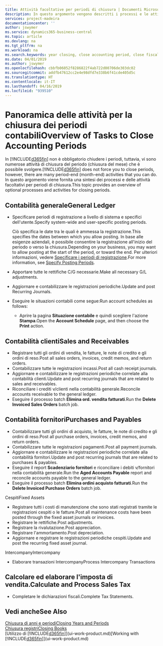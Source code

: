 ```yaml
---
title: Attività facoltative per periodi di chiusura | Documenti Microsoft
description: In questo argomento vengono descritti i processi e le attività facoltativi per la chiusura dei periodi contabili in Business Central.
services: project-madeira
documentationcenter: ''
author: jswymer
ms.service: dynamics365-business-central
ms.topic: article
ms.devlang: na
ms.tgt_pltfrm: na
ms.workload: na
ms.search.keywords: year closing, close accounting period, close fiscal year, aging, creditor payments, vendor payments
ms.date: 04/01/2019
ms.author: jswymer
ms.openlocfilehash: cbbfb06052f8286822f4ab722d00706de303dc02
ms.sourcegitcommit: addfb47612cc2e4e98dfd7e338b6f41cde405d5c
ms.translationtype: HT
ms.contentlocale: it-IT
ms.lasthandoff: 04/16/2019
ms.locfileid: "939510"
---
```

# <a name="overview-of-tasks-to-close-accounting-periods"></a><span data-ttu-id="d42cb-103">Panoramica delle attività per la chiusura dei periodi contabili</span><span class="sxs-lookup"><span data-stu-id="d42cb-103">Overview of Tasks to Close Accounting Periods</span></span>
<span data-ttu-id="d42cb-104">In [!INCLUDE[d365fin](includes/d365fin_md.md)] non è obbligatorio chiudere i periodi, tuttavia, vi sono numerose attività di chiusura del periodo (chiusura del mese) che è possibile svolgere.</span><span class="sxs-lookup"><span data-stu-id="d42cb-104">[!INCLUDE[d365fin](includes/d365fin_md.md)] does not force you to close periods, however, there are many period-end (month-end) activities that you can do.</span></span> <span data-ttu-id="d42cb-105">In questo argomento viene fornita una sintesi dei processi e delle attività facoltativi per periodi di chiusura.</span><span class="sxs-lookup"><span data-stu-id="d42cb-105">This topic provides an overview of optional processes and activities for closing periods.</span></span>  

## <a name="general-ledger"></a><span data-ttu-id="d42cb-106">Contabilità generale</span><span class="sxs-lookup"><span data-stu-id="d42cb-106">General Ledger</span></span>
* <span data-ttu-id="d42cb-107">Specificare periodi di registrazione a livello di sistema e specifici dell'utente.</span><span class="sxs-lookup"><span data-stu-id="d42cb-107">Specify system-wide and user-specific posting periods.</span></span>  

    <span data-ttu-id="d42cb-108">Ciò specifica le date tra le quali è ammessa la registrazione.</span><span class="sxs-lookup"><span data-stu-id="d42cb-108">This specifies the dates between which you allow posting.</span></span> <span data-ttu-id="d42cb-109">In base alle esigenze aziendali, è possibile consentire la registrazione all'inizio del periodo o verso la chiusura.</span><span class="sxs-lookup"><span data-stu-id="d42cb-109">Depending on your business, you may want to allow posting at the start of the period, or toward the end.</span></span> <span data-ttu-id="d42cb-110">Per ulteriori informazioni, vedere [Specificare i periodi di registrazione](finance-how-specify-posting-periods.md).</span><span class="sxs-lookup"><span data-stu-id="d42cb-110">For more information, see [Specify Posting Periods](finance-how-specify-posting-periods.md).</span></span>  
* <span data-ttu-id="d42cb-111">Apportare tutte le rettifiche C/G necessarie.</span><span class="sxs-lookup"><span data-stu-id="d42cb-111">Make all necessary G/L adjustments.</span></span>  
* <span data-ttu-id="d42cb-112">Aggiornare e contabilizzare le registrazioni periodiche.</span><span class="sxs-lookup"><span data-stu-id="d42cb-112">Update and post Recurring Journals.</span></span>  
  <!--* Process Consolidations-->
* <span data-ttu-id="d42cb-113">Eseguire le situazioni contabili come segue:</span><span class="sxs-lookup"><span data-stu-id="d42cb-113">Run account schedules as follows:</span></span>  
  * <span data-ttu-id="d42cb-114">Aprire la pagina **Situazione contabile** e quindi scegliere l'azione **Stampa**.</span><span class="sxs-lookup"><span data-stu-id="d42cb-114">Open the **Account Schedule** page, and then choose the **Print** action.</span></span>  

## <a name="sales-and-receivables"></a><span data-ttu-id="d42cb-115">Contabilità clienti</span><span class="sxs-lookup"><span data-stu-id="d42cb-115">Sales and Receivables</span></span>
* <span data-ttu-id="d42cb-116">Registrare tutti gli ordini di vendita, le fatture, le note di credito e gli ordini di reso.</span><span class="sxs-lookup"><span data-stu-id="d42cb-116">Post all sales orders, invoices, credit memos, and return orders.</span></span>  
* <span data-ttu-id="d42cb-117">Contabilizzare tutte le registrazioni incassi.</span><span class="sxs-lookup"><span data-stu-id="d42cb-117">Post all cash receipt journals.</span></span>  
* <span data-ttu-id="d42cb-118">Aggiornare e contabilizzare le registrazioni periodiche correlate alla contabilità clienti.</span><span class="sxs-lookup"><span data-stu-id="d42cb-118">Update and post recurring journals that are related to sales and receivables.</span></span>  
* <span data-ttu-id="d42cb-119">Riconciliare i crediti v/clienti nella contabilità generale.</span><span class="sxs-lookup"><span data-stu-id="d42cb-119">Reconcile accounts receivable to the general ledger.</span></span>  
* <span data-ttu-id="d42cb-120">Eseguire il processo batch **Elimina ord. vendita fatturati**.</span><span class="sxs-lookup"><span data-stu-id="d42cb-120">Run the **Delete Invoiced Sales Orders** batch job.</span></span>  

## <a name="purchases-and-payables"></a><span data-ttu-id="d42cb-121">Contabilità fornitori</span><span class="sxs-lookup"><span data-stu-id="d42cb-121">Purchases and Payables</span></span>
* <span data-ttu-id="d42cb-122">Contabilizzare tutti gli ordini di acquisto, le fatture, le note di credito e gli ordini di reso.</span><span class="sxs-lookup"><span data-stu-id="d42cb-122">Post all purchase orders, invoices, credit memos, and return orders.</span></span>  
* <span data-ttu-id="d42cb-123">Contabilizzare tutte le registrazioni pagamenti.</span><span class="sxs-lookup"><span data-stu-id="d42cb-123">Post all payment journals.</span></span>  
* <span data-ttu-id="d42cb-124">Aggiornare e contabilizzare le registrazioni periodiche correlate alla contabilità fornitori.</span><span class="sxs-lookup"><span data-stu-id="d42cb-124">Update and post recurring journals that are related to purchases & payables.</span></span>  
* <span data-ttu-id="d42cb-125">Eseguire il report **Scadenziario fornitori** e riconciliare i debiti v/fornitori nella contabilità generale.</span><span class="sxs-lookup"><span data-stu-id="d42cb-125">Run the **Aged Accounts Payable** report and reconcile accounts payable to the general ledger.</span></span>  
* <span data-ttu-id="d42cb-126">Eseguire il processo batch **Elimina ordini acquisto fatturati**.</span><span class="sxs-lookup"><span data-stu-id="d42cb-126">Run the **Delete Invoiced Purchase Orders** batch job.</span></span>  

<span data-ttu-id="d42cb-127">Cespiti</span><span class="sxs-lookup"><span data-stu-id="d42cb-127">Fixed Assets</span></span>
* <span data-ttu-id="d42cb-128">Registrare tutti i costi di manutenzione che sono stati registrati tramite le registrazioni cespiti o le fatture.</span><span class="sxs-lookup"><span data-stu-id="d42cb-128">Post all maintenance costs have been posted through the fixed asset journals or invoices.</span></span>
* <span data-ttu-id="d42cb-129">Registrare le rettifiche.</span><span class="sxs-lookup"><span data-stu-id="d42cb-129">Post adjustments.</span></span>
* <span data-ttu-id="d42cb-130">Registrare la rivalutazione.</span><span class="sxs-lookup"><span data-stu-id="d42cb-130">Post appreciation.</span></span>
* <span data-ttu-id="d42cb-131">Registrare l'ammortamento.</span><span class="sxs-lookup"><span data-stu-id="d42cb-131">Post depreciation.</span></span>
* <span data-ttu-id="d42cb-132">Aggiornare e registrare le registrazioni periodiche cespiti.</span><span class="sxs-lookup"><span data-stu-id="d42cb-132">Update and post the recurring fixed asset journal.</span></span>

<span data-ttu-id="d42cb-133">Intercompany</span><span class="sxs-lookup"><span data-stu-id="d42cb-133">Intercompany</span></span>
* <span data-ttu-id="d42cb-134">Elaborare transazioni Intercompany</span><span class="sxs-lookup"><span data-stu-id="d42cb-134">Process Intercompany Transactions</span></span>

## <a name="calculate-and-process-sales-tax"></a><span data-ttu-id="d42cb-135">Calcolare ed elaborare l'imposta di vendita.</span><span class="sxs-lookup"><span data-stu-id="d42cb-135">Calculate and Process Sales Tax</span></span>
* <span data-ttu-id="d42cb-136">Completare le dichiarazioni fiscali.</span><span class="sxs-lookup"><span data-stu-id="d42cb-136">Complete Tax Statements.</span></span>  

## <a name="see-also"></a><span data-ttu-id="d42cb-137">Vedi anche</span><span class="sxs-lookup"><span data-stu-id="d42cb-137">See Also</span></span>
[<span data-ttu-id="d42cb-138">Chiusura di anni e periodi</span><span class="sxs-lookup"><span data-stu-id="d42cb-138">Closing Years and Periods</span></span>](year-close-years-periods.md)  
[<span data-ttu-id="d42cb-139">Chiusura registri</span><span class="sxs-lookup"><span data-stu-id="d42cb-139">Closing Books</span></span>](year-close-books.md)  
<span data-ttu-id="d42cb-140">[Utilizzo di [!INCLUDE[d365fin](includes/d365fin_md.md)]](ui-work-product.md)</span><span class="sxs-lookup"><span data-stu-id="d42cb-140">[Working with [!INCLUDE[d365fin](includes/d365fin_md.md)]](ui-work-product.md)</span></span>

